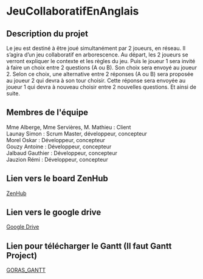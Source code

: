 # JeuCollaboratifEnAnglais

## Description du projet
Le jeu est destiné à être joué simultanément par 2 joueurs, en réseau. Il s’agira d’un jeu collaboratif en 
arborescence. Au départ, les 2 joueurs se verront expliquer le contexte et les règles du jeu. 
Puis le joueur 1 sera invité à faire un choix entre 2 questions (A ou B). Son choix sera envoyé au joueur 2. 
Selon ce choix, une alternative entre 2 réponses (A ou B) sera proposée au joueur 2 qui devra à son tour choisir. 
Cette réponse sera envoyée au joueur 1 qui devra à nouveau choisir entre 2 nouvelles questions. Et ainsi de suite. 

## Membres de l'équipe
Mme Alberge, Mme Servières, M. Mathieu : Client <br>
Launay Simon : Scrum Master, développeur, concepteur <br>
Morel Oskar : Développeur, concepteur<br>
Gouzy Antoine : Développeur, concepteur<br>
Jalbaud Gauthier : Développeur, concepteur<br>
Jauzion Rémi : Développeur, concepteur<br>

## Lien vers le board ZenHub
[ZenHub](https://github.com/OskarMorel/GORAS_JeuCollaboratifEnAnglais#workspaces/goras-jeucollaboratifenanglais-6343ccac3c4d6600134adc8b/board)

## Lien vers le google drive
[Google Drive](https://drive.google.com/drive/folders/1Acyg0bSzHe8ze1B3ePhVfDaeR4vPMUY8?hl=fr)

## Lien pour télécharger le Gantt (Il faut Gantt Project)
[GORAS_GANTT](https://drive.google.com/file/d/1crXkWdHcI-4-5XzQmTOBDpTHfAKLpydK/view?usp=share_link)
